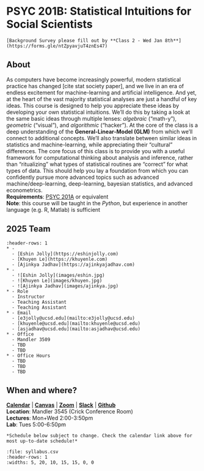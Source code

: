 # PSYC 201B: Statistical Intuitions for Social Scientists

```{attention}
[Background Survey please fill out by **Class 2 - Wed Jan 8th**](https://forms.gle/ntZpyavjuT4znEs47)    
```

## About
As computers have become increasingly powerful,  modern statistical practice has changed [cite stat society paper], and we live in an era of endless excitement for  machine-learning and artificial intelligence.  And yet, at the heart of the vast majority statistical analyses are just a handful of key ideas. This course is designed to help you appreciate these ideas by developing your own statistical intuitions. We’ll do this by taking a look at the same basic ideas through multiple lenses: *algebraic* (“math-y”), *geometric* (“visual”), and *algorithmic* (“hacker”).  At the core of the class is a deep understanding of the **General-Linear-Model (GLM)** from which we’ll connect to additional  concepts. We’ll also translate between similar ideas in statistics and machine-learning, while appreciating their “cultural” differences. The core focus of this class is to provide you with a useful framework for computational thinking about analysis and inference, rather than “ritualizing” what types of statistical routines are “correct” for what types of data. This should help you lay a foundation from which you can confidently pursue more advanced topics such as advanced machine/deep-learning, deep-learning, bayesian statistics, and advanced econometrics.  
**Requirements**: [PSYC 201A](https://canvas.ucsd.edu/courses/58741) or equivalent  
**Note**: this course will be taught in the *Python*, but experience in another language (e.g. R, Matlab) is sufficient

## 2025 Team

```{list-table}
:header-rows: 1
* - 
  - [Eshin Jolly](https://eshinjolly.com)
  - [Khuyen Le](https://khuyenle.com)
  - [Ajinkya Jadhav](https://ajinkyajadhav.com)
* - 
  - ![Eshin Jolly](images/eshin.jpg)
  - ![Khuyen Le](images/khuyen.jpg)
  - ![Ajinkya Jadhav](images/ajinkya.jpg)
* - Role
  - Instructor
  - Teaching Assistant
  - Teaching Assistant
* - Email
  - [e3jolly@ucsd.edu](mailto:e3jolly@ucsd.edu)
  - [khuyenle@ucsd.edu](mailto:khuyenle@ucsd.edu)
  - [asjadhav@ucsd.edu](mailto:asjadhav@ucsd.edu)
* - Office
  - Mandler 3509
  - TBD
  - TBD
* - Office Hours
  - TBD
  - TBD
  - TBD
```

## When and where? 
[**Calendar**]() | [**Canvas**]() | [**Zoom**]() | [**Slack**]() | [**Github**]()  
**Location**: Mandler 3545 (Crick Conference Room)  
**Lectures**: Mon+Wed 2:00-3:50pm  
**Lab**: Tues 5:00-6:50pm  

```{note}
*Schedule below subject to change. Check the calendar link above for most up-to-date schedule!*
```

<!-- <iframe style="width: 100%; height: 100vh;" src="https://docs.google.com/spreadsheets/d/e/2PACX-1vTSa0BTDAs6R8Nsf2yOHjShIrqCi9FkGvGZqMwIlyopStkwaaC0k71J2KV46xp01q8ZYpC0Fk-eFE0z/pubhtml?gid=122513192&amp;single=true&amp;widget=false&amp;headers=false&amp;chrome=false"></iframe> -->

```{csv-table}
:file: syllabus.csv
:header-rows: 1
:widths: 5, 20, 10, 15, 15, 0, 0
```
